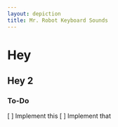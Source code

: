 ```yaml
---
layout: depiction
title: Mr. Robot Keyboard Sounds
---
```

# Hey

## Hey 2

### To-Do
[ ] Implement this
[ ] Implement that 